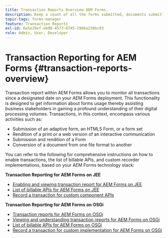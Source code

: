 ```yaml
---
title: Transaction Reports Overview AEM Forms.
description: Keep a count of all the forms submitted, documents submitted, interactive communication rendered, Documents converted to one format to another, and more.
topic-tags: forms-manager
feature: Transaction Reports
exl-id: 6e5e29ef-eb90-4573-8745-1966a238bc03
role: Admin, User, Developer
---
```

# Transaction Reporting for AEM Forms {#transaction-reports-overview}

Transaction report within AEM Forms allows you to monitor all transactions since a designated date on your AEM Forms deployment. This functionality is designed to get information about forms usage thereby assisting business stakeholders in gaining a profound understanding of their digital processing volumes. Transactions, in this context, encompass various activities such as:

* Submission of an adaptive form, an HTML5 Form, or a form set
* Rendition of a print or a web version of an interactive communication
* Submission and rendition of a Form
* Conversion of a document from one file format to another

You can refer to the following for comprehensive instructions on how to enable transactions, the list of billable APIs, and custom recorder implementations, based on your AEM Forms technology stack:

**Transaction Reporting for AEM Forms on JEE**

* [Enabling and viewing transaction report for AEM Forms on JEE](/help/forms/using/transaction-report-overview-jee.md)
* [List of billable APIs for AEM Forms on JEE](/help/forms/using/transaction-reports-billable-apis-jee.md)
* [Record a transaction for custom component APIs](/help/forms/using/record-transaction-custom-component-jee.md)

**Transaction Reporting for AEM Forms on OSGi**

* [Transaction reports for AEM Forms on OSGi](/help/forms/using/transaction-reports-overview.md)
* [Viewing and understanding transaction reports for AEM Forms on OSGi](/help/forms/using/viewing-and-understanding-transaction-reports.md)
* [List of billable APIs for AEM Forms on OSGi](/help/forms/using/transaction-reports-billable-apis.md)
* [Record a transaction for custom implementation for AEM Forms on OSGi](/help/forms/using/record-transaction-custom-implementation.md)
